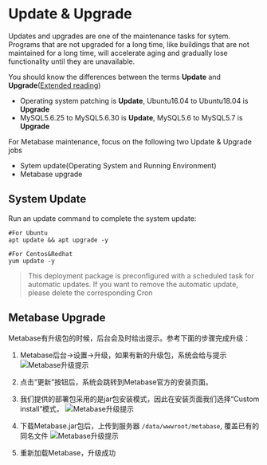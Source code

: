 # Update & Upgrade

Updates and upgrades are one of the maintenance tasks for sytem. Programs that are not upgraded for a long time, like buildings that are not maintained for a long time, will accelerate aging and gradually lose functionality until they are unavailable.

You should know the differences between the terms **Update** and **Upgrade**([Extended reading](https://support.websoft9.com/docs/faq/tech-upgrade.html#update-vs-upgrade))
- Operating system patching is **Update**, Ubuntu16.04 to Ubuntu18.04 is **Upgrade**
- MySQL5.6.25 to MySQL5.6.30 is **Update**, MySQL5.6 to MySQL5.7 is **Upgrade**

For Metabase maintenance, focus on the following two Update & Upgrade jobs

- Sytem update(Operating System and Running Environment) 
- Metabase upgrade 

## System Update

Run an update command to complete the system update:

``` shell
#For Ubuntu
apt update && apt upgrade -y

#For Centos&Redhat
yum update -y
```
> This deployment package is preconfigured with a scheduled task for automatic updates. If you want to remove the automatic update, please delete the corresponding Cron

## Metabase Upgrade

Metabase有升级包的时候，后台会及时给出提示。参考下面的步骤完成升级：

1. Metabase后台->设置->升级，如果有新的升级包，系统会给与提示
![Metabase升级提示](http://libs.websoft9.com/Websoft9/DocsPicture/zh/metabase/metabase-updatereminder-websoft9.png)

2. 点击“更新”按钮后，系统会跳转到Metabase官方的安装页面。
3. 我们提供的部署包采用的是jar包安装模式，因此在安装页面我们选择“Custom install”模式，
![Metabase升级提示](http://libs.websoft9.com/Websoft9/DocsPicture/zh/metabase/metabase-updatedl-websoft9.png)

3. 下载Metabase.jar包后，上传到服务器 `/data/wwwroot/metabase`, 覆盖已有的同名文件
![Metabase升级提示](http://libs.websoft9.com/Websoft9/DocsPicture/zh/metabase/metabase-updatereplace-websoft9.png)

4. 重新加载Metabase，升级成功